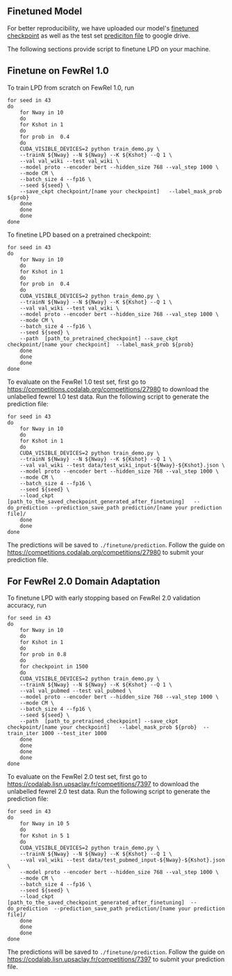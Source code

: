 ## Finetuned Model

For better reproducibility, we have uploaded our model's [finetuned checkpoint](https://drive.google.com/drive/folders/1IRzpQPY1pSOrJJRvA9hYotfTUdkrcATw?usp=sharing) as well as the test set [prediciton file](https://drive.google.com/drive/folders/1SRB0M-hrQWK__JkAzypyc-TBxMGWlLaL?usp=sharing) to google drive.

The following sections provide script to finetune LPD on your machine.

## Finetune on FewRel 1.0

To train LPD from scratch on FewRel 1.0, run

```shell
for seed in 43
do
	for Nway in 10
	do
	for Kshot in 1
	do
	for prob in  0.4 
	do
	CUDA_VISIBLE_DEVICES=2 python train_demo.py \
	--trainN ${Nway} --N ${Nway} --K ${Kshot} --Q 1 \
	--val val_wiki --test val_wiki \
	--model proto --encoder bert --hidden_size 768 --val_step 1000 \
	--mode CM \
  	--batch_size 4 --fp16 \
	--seed ${seed} \
    --save_ckpt checkpoint/[name your checkpoint]   --label_mask_prob ${prob} 
	done
	done
	done
done
```

To finetine LPD based on a pretrained checkpoint:

```shell
for seed in 43
do
	for Nway in 10
	do
	for Kshot in 1
	do
	for prob in  0.4 
	do
	CUDA_VISIBLE_DEVICES=2 python train_demo.py \
	--trainN ${Nway} --N ${Nway} --K ${Kshot} --Q 1 \
	--val val_wiki --test val_wiki \
	--model proto --encoder bert --hidden_size 768 --val_step 1000 \
	--mode CM \
  	--batch_size 4 --fp16 \
	--seed ${seed} \
	--path  [path_to_pretrained_checkpoint] --save_ckpt checkpoint/[name your checkpoint]  --label_mask_prob ${prob}
	done
	done
	done
done
```


To evaluate on the FewRel 1.0 test set, first go to https://competitions.codalab.org/competitions/27980 to download the unlabelled fewrel 1.0 test data. Run the following script to generate the prediction file:

```shell
for seed in 43
do
	for Nway in 10
	do
	for Kshot in 1
	do
	CUDA_VISIBLE_DEVICES=2 python train_demo.py \
	--trainN ${Nway} --N ${Nway} --K ${Kshot} --Q 1 \
	--val val_wiki --test data/test_wiki_input-${Nway}-${Kshot}.json \
	--model proto --encoder bert --hidden_size 768 --val_step 1000 \
	--mode CM \
  	--batch_size 4 --fp16 \
	--seed ${seed} \
    --load_ckpt [path_to_the_saved_checkpoint_generated_after_finetuning]   --do_prediction --prediction_save_path prediction/[name your prediction file]/
	done
	done
done
```

The predictions will be saved to `./finetune/prediction`. Follow the guide on https://competitions.codalab.org/competitions/27980 to submit your prediction file.

## For FewRel 2.0 Domain Adaptation

To finetune LPD with early stopping based on FewRel 2.0 validation accuracy, run 

```shell
for seed in 43
do
	for Nway in 10
	do
	for Kshot in 1
	do
	for prob in 0.8
	do
	for checkpoint in 1500
	do
	CUDA_VISIBLE_DEVICES=2 python train_demo.py \
	--trainN ${Nway} --N ${Nway} --K ${Kshot} --Q 1 \
	--val val_pubmed --test val_pubmed \
	--model proto --encoder bert --hidden_size 768 --val_step 1000 \
	--mode CM \
  	--batch_size 4 --fp16 \
	--seed ${seed} \
	--path  [path_to_pretrained_checkpoint] --save_ckpt checkpoint/[name your checkpoint]   --label_mask_prob ${prob}  --train_iter 1000 --test_iter 1000
	done
	done
	done
	done
done
```

To evaluate on the FewRel 2.0 test set, first go to https://codalab.lisn.upsaclay.fr/competitions/7397 to download the unlabelled fewrel 2.0 test data.  Run the following script to generate the prediction file:

```shell
for seed in 43
do
	for Nway in 10 5
	do
	for Kshot in 5 1
	do
	CUDA_VISIBLE_DEVICES=2 python train_demo.py \
	--trainN ${Nway} --N ${Nway} --K ${Kshot} --Q 1 \
	--val val_wiki --test data/test_pubmed_input-${Nway}-${Kshot}.json \
	--model proto --encoder bert --hidden_size 768 --val_step 1000 \
	--mode CM \
  	--batch_size 4 --fp16 \
	--seed ${seed} \
    --load_ckpt  [path_to_the_saved_checkpoint_generated_after_finetuning]  --do_prediction  --prediction_save_path prediction/[name your prediction file]/
	done
	done
	done
done
```

The predictions will be saved to `./finetune/prediction`. Follow the guide on https://codalab.lisn.upsaclay.fr/competitions/7397 to submit your prediction file.








